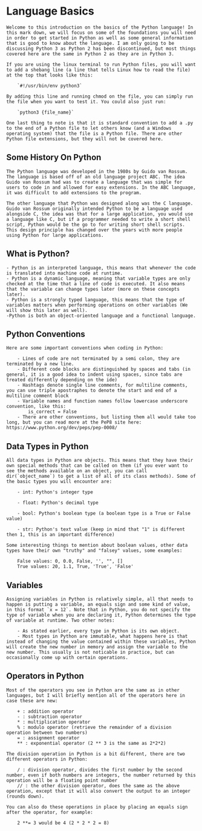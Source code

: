 # Language Basics

    Welcome to this introduction on the basics of the Python language! In this mark down, we will focus on some of the foundations you will need in order to get started in Python as well as some general information that is good to know about the language. I am only going to be discussing Python 3 as Python 2 has been discontinued, but most things covered here are the same in Python 2 as they are in Python 3.

    If you are using the linux terminal to run Python files, you will want to add a shebang line (a line that tells Linux how to read the file) at the top that looks like this:

        `#!/usr/bin/env python3`

    By adding this line and running chmod on the file, you can simply run the file when you want to test it. You could also just run:

        `python3 {file_name}`

    One last thing to note is that it is standard convention to add a .py to the end of a Python file to let others know (and a Windows operating system) that the file is a Python file. There are other Python file extensions, but they will not be covered here.

## Some History On Python

    The Python language was developed in the 1980s by Guido van Rossum. The language is based off of an old language project ABC. The idea Guido van Rossum had was to create a language that was simple for users to code in and allowed for easy extensions. In the ABC language, it was difficult to add extensions to the program. 

    The other language that Python was designed along was the C language. Guido van Rossum originally intended Python to be a language used alongside C, the idea was that for a large application, you would use a language like C, but if a programmer needed to write a short shell script, Python would be the go to for writing short shell scripts. This design principle has changed over the years with more people using Python for large applications.

## What is Python? 

    - Python is an interpreted language, this means that whenever the code is translated into machine code at runtime.
    - Python is a dynamic language, meaning that variable types are only checked at the time that a line of code is executed. It also means that the variable can change types later (more on these concepts later).
    - Python is a strongly typed language, this means that the type of variables matters when performing operations on other variables (We will show this later as well).
    -Python is both an object-oriented language and a functional language.

## Python Conventions

    Here are some important conventions when coding in Python:

        - Lines of code are not terminated by a semi colon, they are terminated by a new line.
        - Different code blocks are distinguished by spaces and tabs (in general, it is a good idea to indent using spaces, since tabs are treated differently depending on the ide)
        - Hashtags denote single line comments, for multiline comments, you can use triple apostraphes to denote the start and end of a multiline comment block
        - Variable names and function names follow lowercase underscore convention, like this:
            is_correct = False
        - There are other conventions, but listing them all would take too long, but you can read more at the PeP8 site here: https://www.python.org/dev/peps/pep-0008/
        

## Data Types in Python

    All data types in Python are objects. This means that they have their own special methods that can be called on them (if you ever want to see the methods available on an object, you can call dir(`object_name`) to get a list of all of its class methods). Some of the basic types you will encounter are:

        - int: Python's integer type

        - float: Python's decimal type

        - bool: Python's boolean type (a boolean type is a True or False value)

        - str: Python's text value (keep in mind that "1" is different then 1, this is an important difference)

    Some interesting things to mention about boolean values, other data types have their own "truthy" and "falsey" values, some examples:

        False values: 0, 0.0, False, '', "", []
        True values: 20, 1.1, True, 'True', 'False'

## Variables

    Assigning variables in Python is relatively simple, all that needs to happen is putting a variable, an equals sign and some kind of value, in this format `x = 12`. Note that in Python, you do not specify the type of variable when you are declaring it, Python determines the type of variable at runtime. Two other notes:

        - As stated earlier, every type in Python is its own object.
        - Most types in Python are immutable, what happens here is that instead of changing the value contained within these variables, Python will create the new number in memory and assign the variable to the new number. This usually is not noticable in practice, but can occasionally come up with certain operations.

## Operators in Python

    Most of the operators you see in Python are the same as in other languages, but I will briefly mention all of the operators here in case these are new:
        
        + : addition operator
        - : subtraction operator
        * : multiplication operator
        % : modulo operator (retrieve the remainder of a division operation between two numbers)
        = : assignment operator
        ** : exponential operator (2 ** 3 is the same as 2*2*2)

    The division operation in Python is a bit different, there are two different operators in Python:

        / : division operator, divides the first number by the second number, even if both numbers are integers, the number returned by this operation will be a floating point number
        // : the other division operator, does the same as the above operation, except that it will also convert the output to an integer (rounds down).

    You can also do these operations in place by placing an equals sign after the operator, for example:

        2 **= 3 would be 4 (2 * 2 * 2 = 8)

    





